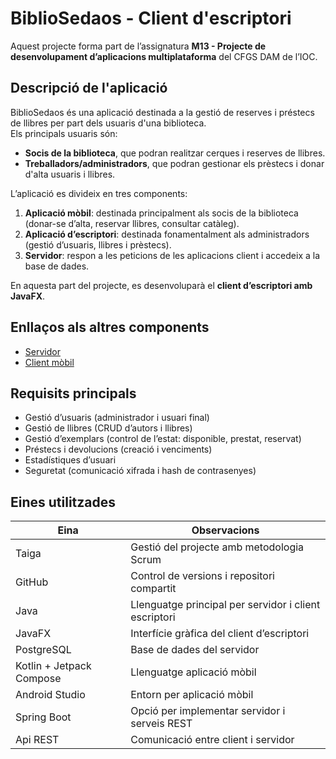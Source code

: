 # BiblioSedaos - Client d'escriptori

Aquest projecte forma part de l’assignatura **M13 - Projecte de desenvolupament d’aplicacions multiplataforma** del CFGS DAM de l’IOC.

## Descripció de l'aplicació
BiblioSedaos és una aplicació destinada a la gestió de reserves i préstecs de llibres per part dels usuaris d'una biblioteca.  
Els principals usuaris són:  
- **Socis de la biblioteca**, que podran realitzar cerques i reserves de llibres.  
- **Treballadors/administradors**, que podran gestionar els prèstecs i donar d'alta usuaris i llibres.  

L’aplicació es divideix en tres components:  
1. **Aplicació mòbil**: destinada principalment als socis de la biblioteca (donar-se d’alta, reservar llibres, consultar catàleg).  
2. **Aplicació d’escriptori**: destinada fonamentalment als administradors (gestió d’usuaris, llibres i prèstecs).  
3. **Servidor**: respon a les peticions de les aplicacions client i accedeix a la base de dades.  

En aquesta part del projecte, es desenvoluparà el **client d’escriptori amb JavaFX**.

## Enllaços als altres components
- [Servidor](https://github.com/dagaro22/biblioSedaosDavid)  
- [Client mòbil](https://github.com/oscar/Mobile-BiblioSedaos)

## Requisits principals
- Gestió d’usuaris (administrador i usuari final)  
- Gestió de llibres (CRUD d’autors i llibres)  
- Gestió d’exemplars (control de l’estat: disponible, prestat, reservat)  
- Préstecs i devolucions (creació i venciments)   
- Estadístiques d’usuari  
- Seguretat (comunicació xifrada i hash de contrasenyes)  

## Eines utilitzades
| Eina | Observacions |
|------|--------------|
| Taiga | Gestió del projecte amb metodologia Scrum |
| GitHub | Control de versions i repositori compartit |
| Java | Llenguatge principal per servidor i client escriptori |
| JavaFX | Interfície gràfica del client d’escriptori |
| PostgreSQL | Base de dades del servidor |
| Kotlin + Jetpack Compose | Llenguatge aplicació mòbil |
| Android Studio | Entorn per aplicació mòbil |
| Spring Boot | Opció per implementar servidor i serveis REST |
| Api REST | Comunicació entre client i servidor |


